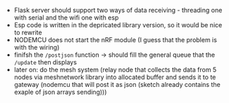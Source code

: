 - Flask server should support two ways of data receiving - threading one with serial and the wifi one with esp
- Esp code is written in the depricated library version, so it would be nice to rewrite
- NODEMCU does not start the nRF module (I guess that the problem is with the wiring)
- finifsh the `/postjson` function -> should fill the general queue that the `/update` then displays
- later on: do the mesh system (relay node that collects the data from 5 nodes via meshnetwork library into allocated buffer and sends it to te gateway (nodemcu that will post it as json (sketch already contains the exaple of json arrays sending)))